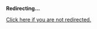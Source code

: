 <!DOCTYPE html>
<html>
<head>
<title>Redirecting...</title>
<link rel="canonical" href="https://blog.jle.im/entry/code-2013.html.md"/>
<meta http-equiv="content-type" content="text/html; charset=utf-8" />
<script>
(function(i,s,o,g,r,a,m){i['GoogleAnalyticsObject']=r;i[r]=i[r]||function(){
(i[r].q=i[r].q||[]).push(arguments)},i[r].l=1*new Date();a=s.createElement(o),
m=s.getElementsByTagName(o)[0];a.async=1;a.src=g;m.parentNode.insertBefore(a,m)
})(window,document,'script','//www.google-analytics.com/analytics.js','ga');
ga('create', { trackingId: 'UA-443711-8', cookieDomain: 'jle.im', redirect: 'https://blog.jle.im/entry/code-2013.html.md'});
ga('send', { hitType: 'pageview', hitCallback: function() { document.location.href = 'https://blog.jle.im/entry/code-2013.html.md'; } });
</script>
</head>
<body>
  <p><strong>Redirecting...</strong></p>
  <p><a href='https://blog.jle.im/entry/code-2013.html.md'>Click here if you are not redirected.</a></p>
  <script>
    setTimeout(function() { document.location.href = 'https://blog.jle.im/entry/code-2013.html.md'; }, 1000);
  </script>
</body>
</html>
